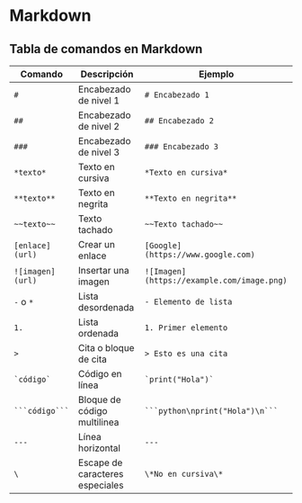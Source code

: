 # Markdown

## Tabla de comandos en Markdown

| Comando         | Descripción                          | Ejemplo                        |
|------------------|--------------------------------------|--------------------------------|
| `#`              | Encabezado de nivel 1                | `# Encabezado 1`              |
| `##`             | Encabezado de nivel 2                | `## Encabezado 2`             |
| `###`            | Encabezado de nivel 3                | `### Encabezado 3`            |
| `*texto*`        | Texto en cursiva                     | `*Texto en cursiva*`           |
| `**texto**`      | Texto en negrita                     | `**Texto en negrita**`         |
| `~~texto~~`      | Texto tachado                        | `~~Texto tachado~~`            |
| `[enlace](url)`  | Crear un enlace                       | `[Google](https://www.google.com)` |
| `![imagen](url)` | Insertar una imagen                  | `![Imagen](https://example.com/image.png)` |
| `-` o `*`       | Lista desordenada                    | `- Elemento de lista`          |
| `1.`             | Lista ordenada                       | `1. Primer elemento`           |
| `>`              | Cita o bloque de cita                | `> Esto es una cita`           |
| `` `código` ``  | Código en línea                      | `` `print("Hola")` ``          |
| ```` ```código``` ```` | Bloque de código multilinea | ```` ```python\nprint("Hola")\n``` ```` |
| `---`            | Línea horizontal                     | `---`                          |
| `\`              | Escape de caracteres especiales      | `\*No en cursiva\*`            |